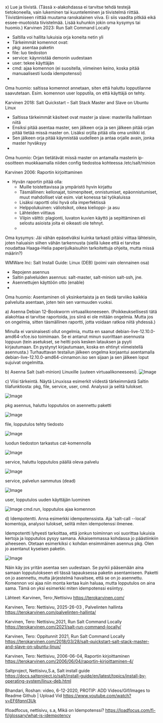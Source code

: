 x) Lue ja tiivistä. (Tässä x-alakohdassa ei tarvitse tehdä testejä tietokoneella, vain lukeminen tai kuunteleminen ja tiivistelmä riittää. Tiivistämiseen riittää muutama ranskalainen viiva. Ei siis vaadita pitkää eikä essee-muotoista tiivistelmää. Lisää kuhunkin jokin oma kysymys tai huomio.)
Karvinen 2023: Run Salt Command Locally
- Saltilla voi hallita lukuisia orja koneita netin yli
- Tärkeimmät komennot ovat: 
- pkg: asentaa paketin
- file: luo tiedoston
- service: käynnistää demonin uudestaan
- user: tekee käyttäjän
- cmd: ajaa komennon (ei suositella, viimeinen keino, koska pitää manuaalisesti luoda idempotenssi)
- 
Oma huomio: saltissa komennot annetaan, siten että haluttu lopputilanne saavutetaan. Esim. komennon user lopputila, on että käyttäjä on tehty.

Karvinen 2018: Salt Quickstart – Salt Stack Master and Slave on Ubuntu Linux
- Saltissa tärkeimmät käsiteet ovat master ja slave: masterilla hallintaan niitä
- Ensiksi pitää asentaa master, sen jälkeen orja ja sen jälkeen pitää orjan pitää tietää missä master on. Lisäksi orjilla pitää olla oma uniikki id.
- Sen jälkeen orja pitää käynnistää uudelleen ja antaa orjalle avain, jonka master hyväksyy
- 
Oma huomio: Orjan tietätävät missä master on antamalla masterin ip-osoitteen muokkaamalla niiden config tiedostoa kohteessa /etc/salt/minion

Karvinen 2006: Raportin kirjoittaminen
- Hyvän raportin pitää olla:
    - Muille toistettavissa ja ympäristö hyvin kirjattu
    - Täsmällinen: kellonajat, toimenpiteet, onnistumiset, epäonnistumiset, muut mahdolliset viat esim. viat konessa tai työkaluissa
    - Lisäksi raportti olisi hyvä olla imperfektissä
    - Helppolukuinen: väliotsikot, oikea kielioppi- ja asu
    - Lähteiden viittaus
    - Vilpin välttö: plagionti, luvaton kuvien käyttö ja sepittäminen eli selostu asioista joita ei oikeasti ole tehnyt.
    - 
Oma kysymys: Jäi vähän epäselväksi kuinka tarkasti pitäisi viittaa lähteisiin, joten haluaisin siihen vähän tarkennusta (siellä lukee että ei tarvitse noudattaa Haaga-Helia paperijulkaisuihin tarkoitettuja ohjeita, mutta missä määrin?)

WMWare Inc: Salt Install Guide: Linux (DEB) (poimi vain olennainen osa)
- Repojenn asennus
- Saltin palveluiden asennus: salt-master, salt-minion salt-ssh, jne.
- Asennettujen käyttöön otto (enable)
- 
Oma huomio: Asentaminen oli yksinkertaista ja en tiedä tarviiko kaikkia palveluita asentaan, joten tein sen varmuuden vuoksi.


a) Asenna Debian 12-Bookworm virtuaalikoneeseen. (Poikkeuksellisesti tätä alakohtaa ei tarvitse raportoida, jos siinä ei ole mitään ongelmia. Mutta jos on ongelmia, sitten täsmällinen raportti, jotta voidaan ratkoa niitä yhdessä.)

Minulla ei varsinaisesti ollut ongelmia, mutta en saanut debian-live-12.10.0-amd64-xfce.iso toimimaan. Se ei antanut minun suorittaan asennusta loppuun (tein asetukset, se heitti pois kesken latauksen ja pyyti kirjautumaan. En pystynyt kirjautumaan, koska en ehtinyt viimeistellä asennusta.) Turhauttavan testailun jälkeen ongelma korjaantui asentamalla debian-live-12.10.0-amd64-cinnamon.iso sen sijaan ja sen jälkeen loput sujuivat ongelmitta.


b) Asenna Salt (salt-minion) Linuxille (uuteen virtuaalikoneeseesi).
![Image](https://github.com/user-attachments/assets/b5c3b493-6d09-4059-9444-2347777b1945) 

c) Viisi tärkeintä. Näytä Linuxissa esimerkit viidestä tärkeimmästä Saltin tilafunktiosta: pkg, file, service, user, cmd. Analysoi ja selitä tulokset.

![Image](https://github.com/user-attachments/assets/48831425-f49b-4b95-9e13-70ac6886f1e9) 

pkg asennus, haluttu lopputulos on asennettu paketti

![Image](https://github.com/user-attachments/assets/078bae58-3205-4ef2-a258-35a231976e55)


file, lopputulos tehty tiedosto

![Image](https://github.com/user-attachments/assets/91925f32-447a-42df-b628-644e71ca2de6)

luodun tiedoston tarkastus cat-komennolla

![Image](https://github.com/user-attachments/assets/1537af09-4d2e-4776-b24d-bce0c4fed865)


service, haluttu lopputulos päällä oleva palvelu



![Image](https://github.com/user-attachments/assets/71a8fd71-b562-45ff-9531-c558cacfa9a7)

service, palvelun sammutus (dead)



![Image](https://github.com/user-attachments/assets/40067908-3e98-48a7-9a75-055e93054d9e)


user, lopputulos uuden käyttäjän luominen

![Image](https://github.com/user-attachments/assets/0fcfe67a-cf0a-4988-b0e1-a6dbc8fd81ef)
cmd.run, lopputulos ajaa komennon





d) Idempotentti. Anna esimerkki idempotenssista. Aja 'salt-call --local' komentoja, analysoi tulokset, selitä miten idempotenssi ilmenee.

Idempotentti lyhyesti tarkoittaa, että jonkun toiminnan voi suorittaa lukuisia kertoja ja lopputulos pysyy samana. Aikaisemmassa kohdassa jo päästiinkiin aiheeseen. Otetaan esimerkiksi c kohdan ensimmäinen asennus pkg. Olen jo asentanut kyseisen paketin. 

![Image](https://github.com/user-attachments/assets/0c7b11f7-48d2-4242-8dcd-ce7e28a0ba43)

Näin käy jos yritän asentaa sen uudestaan. Se pyrkii pääsemään aina samaan lopputulokseen eli tässä tapauksessa paketin asentamiseen. Paketti on jo asennettu, mutta järjestelmä havaitsee, että se on jo asennettu. Komennon voi ajaa niin monta kertaa kuin haluaa, mutta lopputulos on aina sama. Tämä on yksi esimerkki miten idempotenssi esiintyy.

Lähteet:
Karvinen, Tero:,Nettisivu
https://terokarvinen.com/ 

Karvinen, Tero: Nettisivu, 2025-26-03 , Palvelinten hallinta
https://terokarvinen.com/palvelinten-hallinta/

Karvinen, Tero: Nettisivu,2021, Run Salt Command Locally
https://terokarvinen.com/2021/salt-run-command-locally/ 

Karvinen, Tero: Oppitunnit 2021, Run Salt Command Locally
https://terokarvinen.com/2018/03/28/salt-quickstart-salt-stack-master-and-slave-on-ubuntu-linux/

Karvinen, Tero: Nettisivu, 2006-06-04, Raportin kirjoittaminen
https://terokarvinen.com/2006/06/04/raportin-kirjoittaminen-4/ 

Saltproject, Nettisivu,S.a, Salt install guide
https://docs.saltproject.io/salt/install-guide/en/latest/topics/install-by-operating-system/linux-deb.html


 Bhandari, Roshan: video, 6-12-2020,  PROTIP: ADD Videos/Gif/Images to Readme Github | Upload Vid
https://www.youtube.com/watch?v=EF6fqnnl3Uk 

Ifloadfocus, nettisivu, s.a, Mikä on Idempotenssi?
https://loadfocus.com/fi-fi/glossary/what-is-idempotency 
